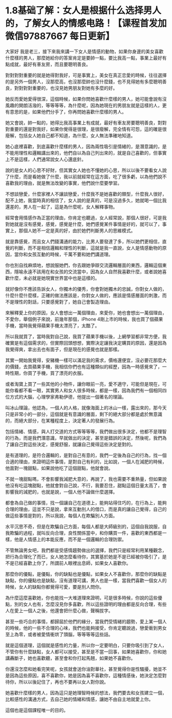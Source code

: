 # 1.8基础了解：女人是根据什么选择男人的，了解女人的情感电路！【课程首发加微信97887667 每日更新】

大家好 我是老三，接下來我來講一下女人是情感的動物，如果你身邊的美女喜歡什麼樣的男人，那麼她給你的答案肯定是要帥一點，要比我高一點，事業上最好有點成就，最好有車友房，而且要聰明善良。

對對對對重要的就是她得對我好，可是事實上，美女在真正恋愛的時候，往往選擇的是另外一個男人，沒那麼高，也沒那麼帥也沒什麼錢，也不見得她有多麼聰明善良，對對對對重要的，也沒見她男朋友對她有多麼的好。

她反而愛她愛得很深，這個時候，如果你問她喜歡什麼樣的男人，她可能會說有沒風趣的開朗活潑的，等等等等，為什麼呢，因為她現在的男朋友就是這樣的人，更有意思的是，如果他們分手了，你再問她喜歡什麼樣的男人。

她又會說，帥一點的，她得比我高事業上有成就，最好有車友房要聰明善良，對對對重要的還是對我好，如果你覺得是很理，是很廢解，完全情有可怨，這的確是很廢解，包括女人她自己都不知道，為什麼，女人無法準確地知道。

她心底裡喜歡，到底喜歡什麼樣的男人，因為兩性吸引是情緒的，是潛意識的，是不能用理性和邏輯講出來的，他們自以為自己列出來的，就是自己喜歡的，但事實上不是這樣，人們通常說女人心還底針。

說的是女人的心思不好財，但其實女人她也不懂她的心思，所以以後不要看女人說了什麼，而是看她做了什麼，我以前就經常在這方面，吃了很多虧，以為他們說不喜歡我的理由，就是無法改變的事實，他們說什麼要學習。

不想談戀愛，什麼家裡人不讓談戀愛，什麼我不是她喜歡的類型，什麼我人很好，配不上她，我當時真的相信了，女人說的是真的，可是沒過多久，她就喝一個比我還差的，男人在一起了，這是為什麼呢，女人解釋事物。

經常會用情感作為正當的理由，你肯定也聽過，女人經常說，那個人很好，可是我對她就是沒有感覺，感覺，感覺是什麼，她們感覺某件事情是好的，就可以了，事實上，那個人她不一定是真的好，由於她們判斷男人的思維模式。

就是靠感覺，而且女人們錢溝通的能力，比男人要發達了多，所以她們更相信，直覺的判斷，而不是相信邏輯和理性的判斷，這就是我一直說，女人是情感動物的原因，當你和女孩互動的時候，千萬不要和她們講道理。

你也別自找麻煩地，想說服她們，你去跟她爭辯交流邏輯層面的東西，邏輯這個東西，隱喻永遠不該用在和女孩的交流當中，因為女人自然我喜歡什麼，或者說她喜歡什麼，未必就是她現實世界當中也是這樣的。

就好像你不應該告訴女人，你獨木的優秀，你會對她獨木的忠誠，你對女人做的，什麼什麼什麼樣，正確的做法應該是，你對女人做的，應該是情感層面的刺激，而不是理性的對話，只要感覺對了，她自己會製造理由。

來解釋愛上你的原因，女人會想出一萬個理由，來愛你，她也會想出一萬個理由，不愛你，舉個例子來說，前幾年那個，iPhone 4剛上市的時候，我也買了個蘋果手機，當時我覺得蘋果手機太漂亮了，太酷了。

所以我就買了，當時我對自己說，我買了蘋果手機以後，上網學習都非常方便，我確實是有這個需求的，但實際回頭想想，實際決定讓我決定購買的原因，還是因為我覺得爽，拿出去也有面子，但是現在的感覺也就是那樣。

其實一開始我覺得，安豬機一樣可以滿足我的需求，價格還便宜，沒必要花那麼大的價錢，去買蘋果手機，我相信你們也有這種類似的經歷，因為一時感覺來了，一時性期，你買了手機，買了漂亮的衣服。

或者淘寶上買了一些其他的小物件，讓你眼前一亮，愛不適守，可能但是現在，可能你看都不看一眼，其實男人和女人很多時候，都是一樣，因為我們有一個相同四位方式的大腦，心理學家弗勒伊德，他提出一個著名的理論。

叫冰山理論，他認為，一個人的人格，就像海面上的冰山一樣，露出來的，那今天只是非常小的一部分，這個就是有意識的層面，剩下的絕大部分都是處於無意識的，而絕大部分，在某種程度上，決定著人的發展行為。

包括情緒、情感，與人打交道的方式等等等等，我們做出很多決定，他都不是理智的行為，而是我們潛意識，早就做出的決定，甚至是錯誤的決定，然後呢，我們為了讓自己對這些決定，感覺舒服，就讓自己覺得這些決定是對的。

是有道理的，是符合邏輯的，是對自己有意的，我們一定後為自己的行為，找一個合適的理由，來證明這件事情，是對自己有利的，比如說，一個人在減肥的時候，他面對一塊甜點，如果說他吃了這個甜點，他就會說。

不就一塊甜點嗎，不會影響我減肥大意的，再說了，我也需要不重熱量，但如果說他沒有吃這塊甜點，他就會對自己說，不行，我要忍住，甜點這個日量太高了，會影響我的減肥的，也就是說，一個人他不論做什麼選擇。

都會為自己做的事情，找一個讓自己在道德上，能夠站得住巧的，在行為上，能夠合理的理由，這並不只是說，拿來互動別人的借口，而是真的讓自己覺得，自己的做這些事情是對的，所以我說，每個人在欺騙別人方面。

水平沉思不奇，但是在欺騙自己方面，每個人都是大師級別的，這個自我說服，自我欺騙的過程，就叫反向合理，良性關係當中，和你購買一件，喜歡的東西都是一樣，他是人情感上的本能反應，而不是一個邏輯的合理防禦。

不管無論男女吧，我們都是受感情趨勢做出的選擇，我們只是經常利用某種觀念，把行為合理化了而已，女人她怎麼看待你，其實基於她是不是已經被你吸引了，是不是已經喜歡上你了，所謂前人眼裡出息師，如果女人喜歡你。

那麼你的優點，是優點，你的缺點也是優點，如果女人不喜歡你，那麼你的缺點是缺點，你的優點也是缺點，沒有道理可講，男人也是一樣，當我們喜歡一個女人的時候，女人的缺點你都覺得可愛，要是別人問你。

為什麼這麼喜歡她，你也能找一大堆道理來證明，可是很多時候，你說的這些優點，別的女人也有，怎麼沒見你多喜歡，所以這些證明的理由都是反向合理，有些人在愛上一個人之後，他還會把什麼心做，聲稱拔字。

甚至一些巧合的事情，都歸屆於他們的緣分，當我們受情緒的趨勢，愛上某一個人的時候，他的一些不合理的心味，我們也能夠接受，你肯定聽說過，戀愛衝到男女至上為零，或者被愛情衝烘了頭腦，等等等等這些話。

就是這個道理，這個就是感性的力量，所以你一定要明白，只要你吸引到了女人，不管你有什麼缺點，女人都可以接受，甚至是不當一回事，如果她喜歡你，你和她講轟斷子，她也喜歡聽，甚至會和你打起馬翹，如果她不喜歡你。

你還沒怎麼和她看完笑呢，女孩就會送你油對華社，甚至覺得你是性騷擾，她並不是因為這些原因，喜不喜歡你，她是因為喜不喜歡你，這種情感後，她決定怎麼對待你，所以以後記住了，再也不要再以女人對你說。

她喜歡什麼樣的男人，因為這只是她理智時候的想法，我們要去和女孩建立一個，比較感性的溝通方式，去自己她的情緒和情感，讓她不由自主地就愛上你。

這個也是這個課程唯一的目的。